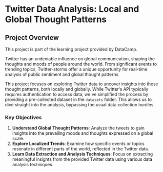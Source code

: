 # Twitter Data Analysis: Local and Global Thought Patterns

## Project Overview

This project is part of the learning project provided by DataCamp.

Twitter has an undeniable influence on global communication, shaping the thoughts and moods of people around the world. From significant events to trending topics, Twitter-storms offer a unique opportunity for real-time analysis of public sentiment and global thought patterns.

This project focuses on exploring Twitter data to uncover insights into these thought patterns, both locally and globally. While Twitter's API typically requires authentication to access data, we've simplified the process by providing a pre-collected dataset in the `datasets` folder. This allows us to dive straight into the analysis, bypassing the usual data collection hurdles.

### Key Objectives

1. **Understand Global Thought Patterns**: Analyze the tweets to gain insights into the prevailing moods and thoughts expressed on a global scale.
2. **Explore Localized Trends**: Examine how specific events or topics resonate in different parts of the world, reflected in the Twitter data.
3. **Learn Data Extraction and Analysis Techniques**: Focus on extracting meaningful insights from the provided Twitter data using various data analysis techniques.


